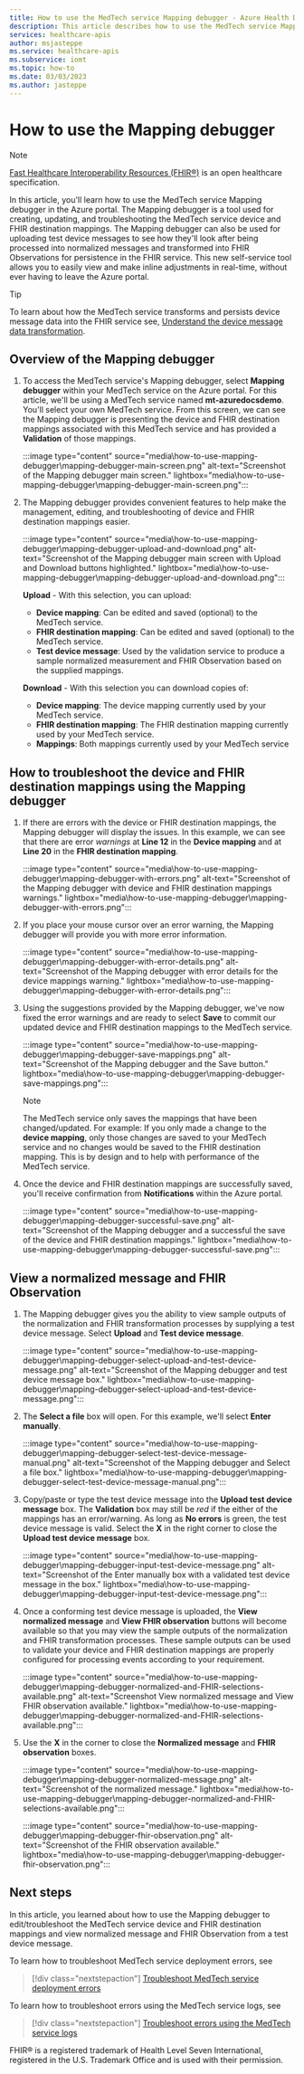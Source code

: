 ```yaml
---
title: How to use the MedTech service Mapping debugger - Azure Health Data Services
description: This article describes how to use the MedTech service Mapping debugger.
services: healthcare-apis
author: msjasteppe
ms.service: healthcare-apis
ms.subservice: iomt
ms.topic: how-to
ms.date: 03/03/2023
ms.author: jasteppe
---
```


# How to use the Mapping debugger

> [!NOTE]
> [Fast Healthcare Interoperability Resources (FHIR&#174;)](https://www.hl7.org/fhir/) is an open healthcare specification.

In this article, you'll learn how to use the MedTech service Mapping debugger in the Azure portal. The Mapping debugger is a tool used for creating, updating, and troubleshooting the MedTech service device and FHIR destination mappings. The Mapping debugger can also be used for uploading test device messages to see how they'll look after being processed into normalized messages and transformed into FHIR Observations for persistence in the FHIR service. This new self-service tool allows you to easily view and make inline adjustments in real-time, without ever having to leave the Azure portal.

> [!TIP]
> To learn about how the MedTech service transforms and persists device message data into the FHIR service see, [Understand the device message data transformation](understand-service.md).

## Overview of the Mapping debugger

1. To access the MedTech service's Mapping debugger, select **Mapping debugger** within your MedTech service on the Azure portal. For this article, we'll be using a MedTech service named **mt-azuredocsdemo**. You'll select your own MedTech service. From this screen, we can see the Mapping debugger is presenting the device and FHIR destination mappings associated with this MedTech service and has provided a **Validation** of those mappings.

   :::image type="content" source="media\how-to-use-mapping-debugger\mapping-debugger-main-screen.png" alt-text="Screenshot of the Mapping debugger main screen." lightbox="media\how-to-use-mapping-debugger\mapping-debugger-main-screen.png":::

2. The Mapping debugger provides convenient features to help make the management, editing, and troubleshooting of device and FHIR destination mappings easier.

   :::image type="content" source="media\how-to-use-mapping-debugger\mapping-debugger-upload-and-download.png" alt-text="Screenshot of the Mapping debugger main screen with Upload and Download buttons highlighted." lightbox="media\how-to-use-mapping-debugger\mapping-debugger-upload-and-download.png":::

   **Upload** - With this selection, you can upload:
    - **Device mapping**: Can be edited and saved (optional) to the MedTech service.
    - **FHIR destination mapping**: Can be edited and saved (optional) to the MedTech service.
    - **Test device message**: Used by the validation service to produce a sample normalized measurement and FHIR Observation based on the supplied mappings.

   **Download** - With this selection you can download copies of:
     - **Device mapping**: The device mapping currently used by your MedTech service.
     - **FHIR destination mapping**: The FHIR destination mapping currently used by your MedTech service.
     - **Mappings**: Both mappings currently used by your MedTech service

## How to troubleshoot the device and FHIR destination mappings using the Mapping debugger

1. If there are errors with the device or FHIR destination mappings, the Mapping debugger will display the issues. In this example, we can see that there are error *warnings* at **Line 12** in the **Device mapping** and at **Line 20** in the **FHIR destination mapping**.

   :::image type="content" source="media\how-to-use-mapping-debugger\mapping-debugger-with-errors.png" alt-text="Screenshot of the Mapping debugger with device and FHIR destination mappings warnings." lightbox="media\how-to-use-mapping-debugger\mapping-debugger-with-errors.png":::

2. If you place your mouse cursor over an error warning, the Mapping debugger will provide you with more error information.

   :::image type="content" source="media\how-to-use-mapping-debugger\mapping-debugger-with-error-details.png" alt-text="Screenshot of the Mapping debugger with error details for the device mappings warning." lightbox="media\how-to-use-mapping-debugger\mapping-debugger-with-error-details.png":::

3. Using the suggestions provided by the Mapping debugger, we've now fixed the error warnings and are ready to select **Save** to commit our updated device and FHIR destination mappings to the MedTech service.

   :::image type="content" source="media\how-to-use-mapping-debugger\mapping-debugger-save-mappings.png" alt-text="Screenshot of the Mapping debugger and the Save button." lightbox="media\how-to-use-mapping-debugger\mapping-debugger-save-mappings.png":::

   > [!NOTE]
   > The MedTech service only saves the mappings that have been changed/updated. For example: If you only made a change to the **device mapping**, only those changes are saved to your MedTech service and no changes would be saved to the FHIR destination mapping. This is by design and to help with performance of the MedTech service.

4. Once the device and FHIR destination mappings are successfully saved, you'll receive confirmation from **Notifications** within the Azure portal.

   :::image type="content" source="media\how-to-use-mapping-debugger\mapping-debugger-successful-save.png" alt-text="Screenshot of the Mapping debugger and a successful the save of the device and FHIR destination mappings." lightbox="media\how-to-use-mapping-debugger\mapping-debugger-successful-save.png":::

## View a normalized message and FHIR Observation

1. The Mapping debugger gives you the ability to view sample outputs of the normalization and FHIR transformation processes by supplying a test device message. Select **Upload** and **Test device message**.

   :::image type="content" source="media\how-to-use-mapping-debugger\mapping-debugger-select-upload-and-test-device-message.png" alt-text="Screenshot of the Mapping debugger and test device message box." lightbox="media\how-to-use-mapping-debugger\mapping-debugger-select-upload-and-test-device-message.png":::

2. The **Select a file** box will open. For this example, we'll select **Enter manually**.

   :::image type="content" source="media\how-to-use-mapping-debugger\mapping-debugger-select-test-device-message-manual.png" alt-text="Screenshot of the Mapping debugger and Select a file box." lightbox="media\how-to-use-mapping-debugger\mapping-debugger-select-test-device-message-manual.png":::

3. Copy/paste or type the test device message into the **Upload test device message** box. The **Validation** box may still be *red* if the either of the mappings has an error/warning. As long as **No errors** is green, the test device message is valid. Select the **X** in the right corner to close the **Upload test device message** box.  

   :::image type="content" source="media\how-to-use-mapping-debugger\mapping-debugger-input-test-device-message.png" alt-text="Screenshot of the Enter manually box with a validated test device message in the box." lightbox="media\how-to-use-mapping-debugger\mapping-debugger-input-test-device-message.png":::

4. Once a conforming test device message is uploaded, the **View normalized message** and **View FHIR observation** buttons will become available so that you may view the sample outputs of the normalization and FHIR transformation processes. These sample outputs can be used to validate your device and FHIR destination mappings are properly configured for processing events according to your requirement.

   :::image type="content" source="media\how-to-use-mapping-debugger\mapping-debugger-normalized-and-FHIR-selections-available.png" alt-text="Screenshot View normalized message and View FHIR observation available." lightbox="media\how-to-use-mapping-debugger\mapping-debugger-normalized-and-FHIR-selections-available.png":::

5. Use the **X** in the corner to close the **Normalized message** and **FHIR observation** boxes.

   :::image type="content" source="media\how-to-use-mapping-debugger\mapping-debugger-normalized-message.png" alt-text="Screenshot of the normalized message." lightbox="media\how-to-use-mapping-debugger\mapping-debugger-normalized-and-FHIR-selections-available.png":::

   :::image type="content" source="media\how-to-use-mapping-debugger\mapping-debugger-fhir-observation.png" alt-text="Screenshot of the FHIR observation available." lightbox="media\how-to-use-mapping-debugger\mapping-debugger-fhir-observation.png":::

## Next steps

In this article, you learned about how to use the Mapping debugger to edit/troubleshoot the MedTech service device and FHIR destination mappings and view normalized message and FHIR Observation from a test device message.

To learn how to troubleshoot MedTech service deployment errors, see

> [!div class="nextstepaction"]
> [Troubleshoot MedTech service deployment errors](troubleshoot-errors-deployment.md)

To learn how to troubleshoot errors using the MedTech service logs, see

> [!div class="nextstepaction"]
> [Troubleshoot errors using the MedTech service logs](troubleshoot-errors-logs.md)

FHIR&#174; is a registered trademark of Health Level Seven International, registered in the U.S. Trademark Office and is used with their permission.
 
